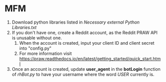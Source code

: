 # MFM
1. Download python libraries listed in *Necessary external Python Libraries.txt*
2. If you don't have one, create a Reddit account, as the Reddit PRAW API is unusable without one.
    1. When the account is created, input your client ID and client secret into "config.py"
    2. For more information visit https://praw.readthedocs.io/en/latest/getting_started/quick_start.html
3. Once an account is created, update **user_agent** in the **botLogin** function of *rhBot.py* to have your username where the word *USER* currently is.
